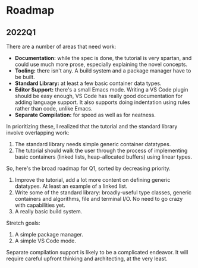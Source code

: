 # Roadmap

## 2022Q1

There are a number of areas that need work:

- **Documentation:** while the spec is done, the tutorial is very spartan, and could use much more prose, especially explaining the novel concepts.
- **Tooling:** there isn't any. A build system and a package manager have to be built.
- **Standard Library:** at least a few basic container data types.
- **Editor Support:** there's a small Emacs mode. Writing a VS Code plugin should be easy enough, VS Code has really good documentation for adding
  language support. It also supports doing indentation using rules rather than code, unlike Emacs.
- **Separate Compilation:** for speed as well as for neatness.

In prioritizing these, I realized that the tutorial and the standard library involve overlapping work:

1. The standard library needs simple generic container datatypes.
2. The tutorial should walk the user through the process of implementing basic containers (linked lists, heap-allocated buffers) using linear types.

So, here's the broad roadmap for Q1, sorted by decreasing priority.

1. Improve the tutorial, add a lot more content on defining generic datatypes. At least an example of a linked list.
2. Write some of the standard library: broadly-useful type classes, generic containers and algorithms, file and terminal I/O. No need to go crazy with capabilities yet.
3. A really basic build system.

Stretch goals:

1. A simple package manager.
2. A simple VS Code mode.

Separate compilation support is likely to be a complicated endeavor. It will require careful upfront thinking and architecting, at the very least.    
